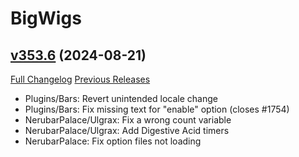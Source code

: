 # BigWigs

## [v353.6](https://github.com/BigWigsMods/BigWigs/tree/v353.6) (2024-08-21)
[Full Changelog](https://github.com/BigWigsMods/BigWigs/compare/v353.5...v353.6) [Previous Releases](https://github.com/BigWigsMods/BigWigs/releases)

- Plugins/Bars: Revert unintended locale change  
- Plugins/Bars: Fix missing text for "enable" option (closes #1754)  
- NerubarPalace/Ulgrax: Fix a wrong count variable  
- NerubarPalace/Ulgrax: Add Digestive Acid timers  
- NerubarPalace: Fix option files not loading  

